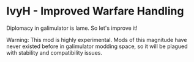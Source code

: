 # IvyH - Improved Warfare Handling

Diplomacy in galimulator is lame. So let's improve it!

Warning: This mod is highly experimental. Mods of this magnitude have never existed
before in galimulator modding space, so it will be plagued with stability and
compatibility issues.
